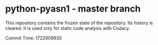 # python-pyasn1 - master branch

This repository contains the frozen state of the repository.
Its history is cleared. It is used only for static code
analysis with Codacy.

Commit Time: 1722909930
